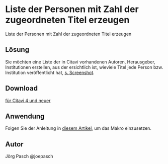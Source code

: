 # Liste der Personen mit Zahl der zugeordneten Titel erzeugen

Liste der Personen mit Zahl der zugeordneten Titel erzeugen

## Lösung
Sie möchten eine Liste der in Citavi vorhandenen Autoren, Herausgeber, Institutionen erstellen, aus der ersichtlich ist, wieviele Titel jede Person bzw. Institution veröffentlicht hat, [s. Screenshot](https://www.screencast.com/t/2TRgLRd7sLS).


## Download
[für Citavi 4 und neuer](C4%2B_Count_References_Per_Person.cs)

## Anwendung
Folgen Sie der Anleitung in [diesem Artikel](/readme.de.md), um das Makro einzusetzen.

## Autor
Jörg Pasch @joepasch

